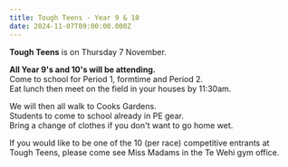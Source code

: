 ```yaml
---
title: Tough Teens - Year 9 & 10
date: 2024-11-07T09:00:00.000Z
---
```

**Tough Teens** is on Thursday 7 November.  

**All Year 9's and 10's will be attending.**  
Come to school for Period 1, formtime and Period 2.  
Eat lunch then meet on the field in your houses by 11:30am.  

We will then all walk to Cooks Gardens.  
Students to come to school already in PE gear.  
Bring a change of clothes if you don't want to go home wet.

If you would like to be one of the 10 (per race) competitive entrants at Tough Teens, please come see Miss Madams in the Te Wehi gym office.
